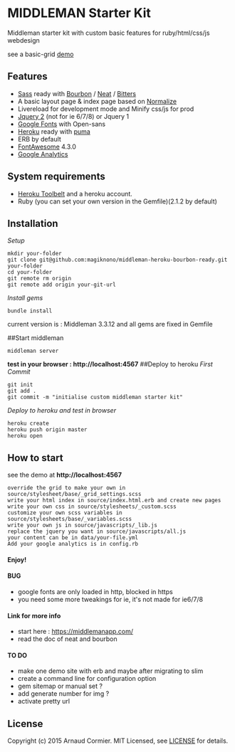 # MIDDLEMAN Starter Kit 
Middleman starter kit with custom basic features for ruby/html/css/js webdesign

see a basic-grid [demo](http://gentle-eyrie-4382.herokuapp.com/)

## Features

 - [Sass](http://sass-lang.com) ready with [Bourbon](http://github.com/thoughtbot/bourbon/) / [Neat](http://github.com/thoughtbot/neat) / [Bitters](http://github.com/thoughtbot/bitters)
 - A basic layout page & index page based on [Normalize](http://github.com/necolas/normalize.css/)
 - Livereload for development mode and Minify css/js for prod
 - [Jquery 2](https://jquery.com/)   (not for ie 6/7/8) or Jquery 1
 - [Google Fonts](https://www.google.com/fonts) with Open-sans
 - [Heroku](http://www.heroku.com) ready with [puma](http://github.com/puma/puma/)
 - ERB by default 
 - [FontAwesome](http://fontawesome.io/) 4.3.0
 - [Google Analytics](http://github.com/danielbayerlein/middleman-google-analytics/)

## System requirements
 - [Heroku Toolbelt](https://toolbelt.heroku.com/) and a heroku account.
 - Ruby (you can set your own version in the Gemfile)(2.1.2 by default)

## Installation
*Setup*
```
mkdir your-folder
git clone git@github.com:magiknono/middleman-heroku-bourbon-ready.git your-folder
cd your-folder
git remote rm origin
git remote add origin your-git-url
```
*Install gems*
```
bundle install
```
current version is : Middleman 3.3.12 and all gems are fixed in Gemfile

##Start middleman
```
middleman server
```
**test in your browser : http://localhost:4567**
##Deploy to heroku
*First Commit*
```
git init
git add .
git commit -m "initialise custom middleman starter kit"
```
*Deploy to heroku and test in browser*
```
heroku create
heroku push origin master
heroku open
```

## How to start
see the demo at **http://localhost:4567**
```
override the grid to make your own in source/stylesheet/base/_grid_settings.scss
write your html index in source/index.html.erb and create new pages
write your own css in source/stylesheets/_custom.scss
customize your own scss variables in source/stylesheets/base/_variables.scss
write your own js in source/javascripts/_lib.js
replace the jquery you want in source/javascripts/all.js
your content can be in data/your-file.yml 
Add your google analytics is in config.rb
```
#### **Enjoy!**

#### BUG
 - google fonts are only loaded in http, blocked in https 
 - you need some more tweakings for ie, it's not made for ie6/7/8
#### Link for more info

 - start here : https://middlemanapp.com/
 - read the doc of neat and bourbon

#### TO DO

 - make one demo site with erb and maybe after migrating to slim
 - create a command line for configuration option 
 - gem sitemap or manual set ? 
 - add generate number for img  ?
 - activate pretty url

## License

Copyright (c) 2015 Arnaud Cormier. MIT Licensed, see [LICENSE](http://github.com/magiknono/middleman-heroku-bourbon-ready/blob/master/LICENSE.md) for details.

